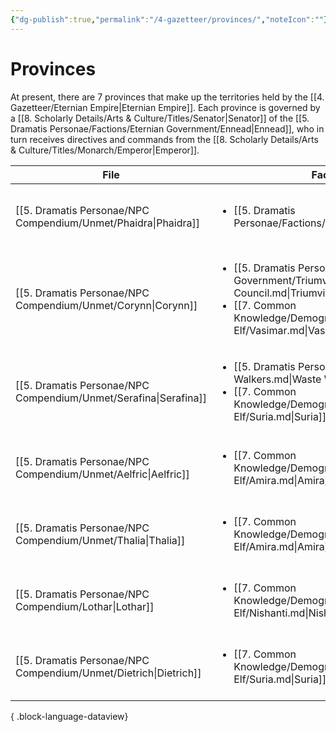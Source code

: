 ```yaml
---
{"dg-publish":true,"permalink":"/4-gazetteer/provinces/","noteIcon":""}
---
```


# Provinces

At present, there are 7 provinces that make up the territories held by the [[4. Gazetteer/Eternian Empire\|Eternian Empire]]. Each province is governed by a [[8. Scholarly Details/Arts & Culture/Titles/Senator\|Senator]] of the [[5. Dramatis Personae/Factions/Eternian Government/Ennead\|Ennead]], who in turn receives directives and commands from the [[8. Scholarly Details/Arts & Culture/Titles/Monarch/Emperor\|Emperor]]. 

| File                                                                | Faction                                                                                                                                                                                                    | Province                                                                | Party1Standing |
| ------------------------------------------------------------------- | ---------------------------------------------------------------------------------------------------------------------------------------------------------------------------------------------------------- | ----------------------------------------------------------------------- | -------------- |
| [[5. Dramatis Personae/NPC Compendium/Unmet/Phaidra\|Phaidra]]   | <ul><li>[[5. Dramatis Personae/Factions/Celestine.md\\|Celestine]]</li></ul>                                                                                                                               | [[4. Gazetteer/Diurnan Valley/Diurnan Valley\|Diurnan Valley]]       | Unmet          |
| [[5. Dramatis Personae/NPC Compendium/Unmet/Corynn\|Corynn]]     | <ul><li>[[5. Dramatis Personae/Factions/Eternian Government/Triumvirate Council.md\\|Triumvirate Council]]</li><li>[[7. Common Knowledge/Demographics/Ancestries/High Elf/Vasimar.md\\|Vasimar]]</li></ul> | [[4. Gazetteer/Gaean Heartlands/Gaean Heartlands\|Gaean Heartlands]] | Unmet          |
| [[5. Dramatis Personae/NPC Compendium/Unmet/Serafina\|Serafina]] | <ul><li>[[5. Dramatis Personae/Factions/Waste Walkers.md\\|Waste Walkers]]</li><li>[[7. Common Knowledge/Demographics/Ancestries/High Elf/Suria.md\\|Suria]]</li></ul>                                     | [[4. Gazetteer/Red Wastes/Red Wastes\|Red Wastes]]                   | Unmet          |
| [[5. Dramatis Personae/NPC Compendium/Unmet/Aelfric\|Aelfric]]   | <ul><li>[[7. Common Knowledge/Demographics/Ancestries/High Elf/Amira.md\\|Amira]]</li></ul>                                                                                                                | [[4. Gazetteer/Lunar Highlands/Lunar Highlands\|Lunar Highlands]]    | Unmet          |
| [[5. Dramatis Personae/NPC Compendium/Unmet/Thalia\|Thalia]]     | <ul><li>[[7. Common Knowledge/Demographics/Ancestries/High Elf/Amira.md\\|Amira]]</li></ul>                                                                                                                | [[4. Gazetteer/Vale of Twilight/Vale of Twilight\|Vale of Twilight]] | Unmet          |
| [[5. Dramatis Personae/NPC Compendium/Lothar\|Lothar]]           | <ul><li>[[7. Common Knowledge/Demographics/Ancestries/High Elf/Nishanti.md\\|Nishanti]]</li></ul>                                                                                                          | [[4. Gazetteer/Mystic Mire/Mystic Mire\|Mystic Mire]]                | Unmet          |
| [[5. Dramatis Personae/NPC Compendium/Unmet/Dietrich\|Dietrich]] | <ul><li>[[7. Common Knowledge/Demographics/Ancestries/High Elf/Suria.md\\|Suria]]</li></ul>                                                                                                                | [[4. Gazetteer/Solar Sanctum/Solar Sanctum\|Solar Sanctum]]          | Unmet          |

{ .block-language-dataview}



